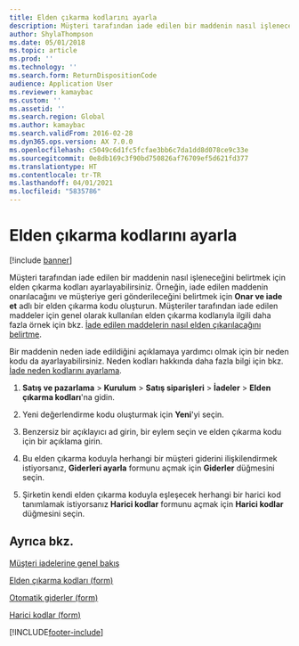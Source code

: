```yaml
---
title: Elden çıkarma kodlarını ayarla
description: Müşteri tarafından iade edilen bir maddenin nasıl işleneceğini belirtmek için elden çıkarma kodları ayarlayabilirsiniz.
author: ShylaThompson
ms.date: 05/01/2018
ms.topic: article
ms.prod: ''
ms.technology: ''
ms.search.form: ReturnDispositionCode
audience: Application User
ms.reviewer: kamaybac
ms.custom: ''
ms.assetid: ''
ms.search.region: Global
ms.author: kamaybac
ms.search.validFrom: 2016-02-28
ms.dyn365.ops.version: AX 7.0.0
ms.openlocfilehash: c5049c6d1fc5fcfae3bb6c7da1dd8d078ce9c33e
ms.sourcegitcommit: 0e8db169c3f90bd750826af76709ef5d621fd377
ms.translationtype: HT
ms.contentlocale: tr-TR
ms.lasthandoff: 04/01/2021
ms.locfileid: "5835786"
---
```

# <a name="set-up-disposition-codes"></a>Elden çıkarma kodlarını ayarla 

[!include [banner](../includes/banner.md)]


Müşteri tarafından iade edilen bir maddenin nasıl işleneceğini belirtmek için elden çıkarma kodları ayarlayabilirsiniz. Örneğin, iade edilen maddenin onarılacağını ve müşteriye geri gönderileceğini belirtmek için **Onar ve iade et** adlı bir elden çıkarma kodu oluşturun. Müşteriler tarafından iade edilen maddeler için genel olarak kullanılan elden çıkarma kodlarıyla ilgili daha fazla örnek için bkz. [İade edilen maddelerin nasıl elden çıkarılacağını belirtme](specify-how-to-dispose-of-returned-items.md).

Bir maddenin neden iade edildiğini açıklamaya yardımcı olmak için bir neden kodu da ayarlayabilirsiniz. Neden kodları hakkında daha fazla bilgi için bkz. [İade neden kodlarını ayarlama](set-up-return-reason-code.md).

1.  **Satış ve pazarlama** \> **Kurulum** \> **Satış siparişleri** \> **İadeler** \> **Elden çıkarma kodları**'na gidin.

2.  Yeni değerlendirme kodu oluşturmak için **Yeni**'yi seçin.

3.  Benzersiz bir açıklayıcı ad girin, bir eylem seçin ve elden çıkarma kodu için bir açıklama girin.

4.  Bu elden çıkarma koduyla herhangi bir müşteri giderini ilişkilendirmek istiyorsanız, **Giderleri ayarla** formunu açmak için **Giderler** düğmesini seçin.

5.  Şirketin kendi elden çıkarma koduyla eşleşecek herhangi bir harici kod tanımlamak istiyorsanız **Harici kodlar** formunu açmak için **Harici kodlar** düğmesini seçin.

## <a name="see-also"></a>Ayrıca bkz.

[Müşteri iadelerine genel bakış](disposition-and-return-reason-codes.md)

[Elden çıkarma kodları (form)](https://technet.microsoft.com/library/hh597113\(v=ax.60\))

[Otomatik giderler (form)](https://technet.microsoft.com/library/aa582856\(v=ax.60\))

[Harici kodlar (form)](https://technet.microsoft.com/library/aa583814\(v=ax.60\))

  




[!INCLUDE[footer-include](../../includes/footer-banner.md)]